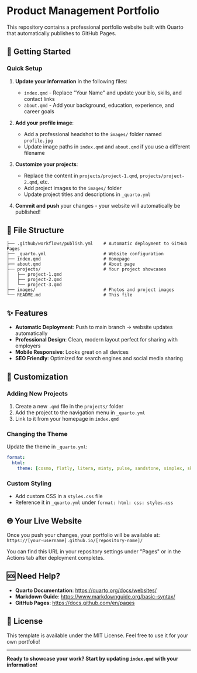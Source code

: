 # Product Management Portfolio

This repository contains a professional portfolio website built with Quarto that automatically publishes to GitHub Pages.

## 🚀 Getting Started

### Quick Setup
1. **Update your information** in the following files:
   - `index.qmd` - Replace "Your Name" and update your bio, skills, and contact links
   - `about.qmd` - Add your background, education, experience, and career goals

2. **Add your profile image**:
   - Add a professional headshot to the `images/` folder named `profile.jpg`
   - Update image paths in `index.qmd` and `about.qmd` if you use a different filename

3. **Customize your projects**:
   - Replace the content in `projects/project-1.qmd`, `projects/project-2.qmd`, etc.
   - Add project images to the `images/` folder
   - Update project titles and descriptions in `_quarto.yml`

4. **Commit and push** your changes - your website will automatically be published!

## 📁 File Structure

```
├── .github/workflows/publish.yml    # Automatic deployment to GitHub Pages
├── _quarto.yml                      # Website configuration
├── index.qmd                        # Homepage
├── about.qmd                        # About page
├── projects/                        # Your project showcases
│   ├── project-1.qmd
│   ├── project-2.qmd
│   └── project-3.qmd
├── images/                          # Photos and project images
└── README.md                        # This file
```

## ✨ Features

- **Automatic Deployment**: Push to main branch → website updates automatically
- **Professional Design**: Clean, modern layout perfect for sharing with employers
- **Mobile Responsive**: Looks great on all devices
- **SEO Friendly**: Optimized for search engines and social media sharing

## 🎨 Customization

### Adding New Projects
1. Create a new `.qmd` file in the `projects/` folder
2. Add the project to the navigation menu in `_quarto.yml`
3. Link to it from your homepage in `index.qmd`

### Changing the Theme
Update the theme in `_quarto.yml`:
```yaml
format:
  html:
    theme: [cosmo, flatly, litera, minty, pulse, sandstone, simplex, sketchy, slate, solar, spacelab, superhero, united, yeti]
```

### Custom Styling
- Add custom CSS in a `styles.css` file
- Reference it in `_quarto.yml` under `format: html: css: styles.css`

## 🌐 Your Live Website

Once you push your changes, your portfolio will be available at:
`https://[your-username].github.io/[repository-name]/`

You can find this URL in your repository settings under "Pages" or in the Actions tab after deployment completes.

## 🆘 Need Help?

- **Quarto Documentation**: https://quarto.org/docs/websites/
- **Markdown Guide**: https://www.markdownguide.org/basic-syntax/
- **GitHub Pages**: https://docs.github.com/en/pages

## 📄 License

This template is available under the MIT License. Feel free to use it for your own portfolio!

---

**Ready to showcase your work? Start by updating `index.qmd` with your information!**